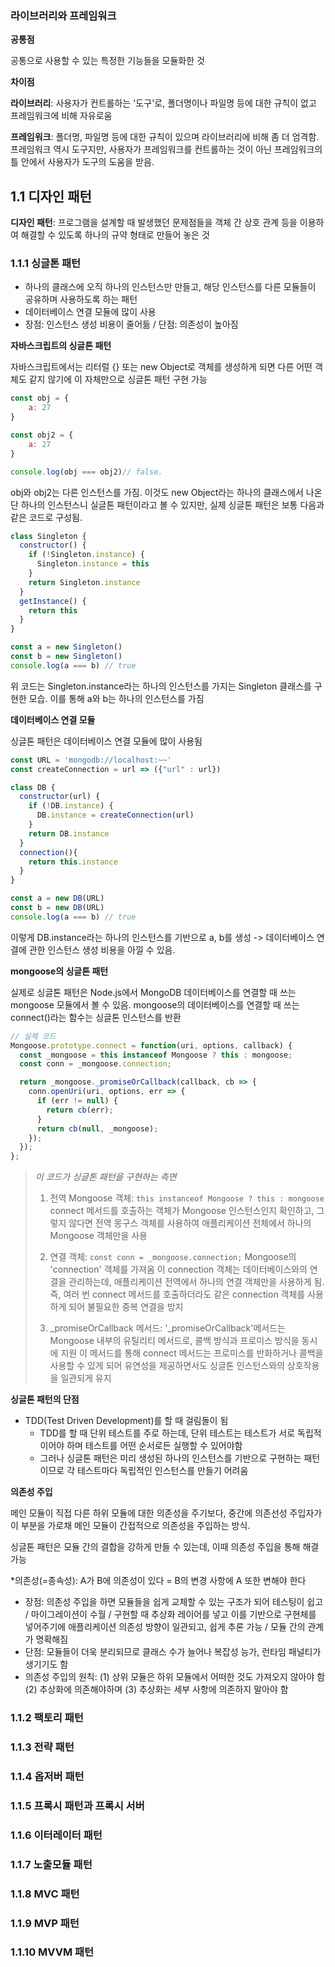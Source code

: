 ### 라이브러리와 프레임워크

**공통점**

공통으로 사용할 수 있는 특정한 기능들을 모듈화한 것

**차이점**

**라이브러리**: 사용자가 컨트롤하는 '도구'로, 폴더명이나 파일명 등에 대한 규칙이 없고 프레임워크에 비해 자유로움

**프레임워크**: 폴더명, 파일명 등에 대한 규칙이 있으며 라이브러리에 비해 좀 더 엄격함. 프레임워크 역시 도구지만, 사용자가 프레임워크를 컨트롤하는 것이 아닌 프레임워크의 틀 안에서 사용자가 도구의 도움을 받음.

## 1.1 디자인 패턴

**디자인 패턴**: 프로그램을 설계할 때 발생했던 문제점들을 객체 간 상호 관계 등을 이용하여 해결할 수 있도록 하나의 규약 형태로 만들어 놓은 것

### 1.1.1 싱글톤 패턴

- 하나의 클래스에 오직 하나의 인스턴스만 만들고, 해당 인스턴스를 다른 모듈들이 공유하며 사용하도록 하는 패턴
- 데이터베이스 연결 모듈에 많이 사용
- 장점: 인스턴스 생성 비용이 줄어듦 / 단점: 의존성이 높아짐

**자바스크립트의 싱글톤 패턴**

자바스크립트에서는 리터럴 {} 또는 new Object로 객체를 생성하게 되면 다른 어떤 객체도 같지 않기에 이 자체만으로 싱글톤 패턴 구현 가능
```js
const obj = {
    a: 27
}

const obj2 = {
    a: 27
}

console.log(obj === obj2)// false.
```
 obj와 obj2는 다른 인스턴스를 가짐. 이것도  new Object라는 하나의 클래스에서 나온 단 하나의 인스턴스니 실글톤 패턴이라고 볼 수 있지만, 실제 싱글톤 패턴은 보통 다음과 같은 코드로 구성됨.
 
```js
class Singleton {
  constructor() {
    if (!Singleton.instance) {
      Singleton.instance = this
    }
    return Singleton.instance
  }
  getInstance() {
    return this
  }
}

const a = new Singleton()
const b = new Singleton()
console.log(a === b) // true
```
위 코드는 Singleton.instance라는 하나의 인스턴스를 가지는 Singleton 클래스를 구현한 모습. 이를 통해 a와 b는 하나의 인스턴스를 가짐

**데이터베이스 연결 모듈**

싱글톤 패턴은 데이터베이스 연결 모듈에 많이 사용됨

```js
const URL = 'mongodb://localhost:~~'
const createConnection = url => ({"url" : url})

class DB {
  constructor(url) {
    if (!DB.instance) {
      DB.instance = createConnection(url)
    }
    return DB.instance
  }
  connection(){
    return this.instance
  }
}

const a = new DB(URL)
const b = new DB(URL)
console.log(a === b) // true
```
이렇게 DB.instance라는 하나의 인스턴스를 기반으로 a, b를 생성 -> 데이터베이스 연결에 관한 인스턴스 생성 비용을 아낄 수 있음. 

**mongoose의 싱글톤 패턴**

실제로 싱글톤 패턴은 Node.js에서 MongoDB 데이터베이스를 연결할 때 쓰는 mongoose 모듈에서 볼 수 있음.
mongoose의 데이터베이스를 연결할 때 쓰는 connect()라는 함수는 싱글톤 인스턴스를 반환

```js
// 실제 코드
Mongoose.prototype.connect = function(uri, options, callback) {
  const _mongoose = this instanceof Mongoose ? this : mongoose; 
  const conn = _mongoose.connection;

  return _mongoose._promiseOrCallback(callback, cb => {
    conn.openUri(uri, options, err => {
      if (err != null) {
        return cb(err);
      }
      return cb(null, _mongoose);
    });
  });
};
```

> *이 코드가 싱글톤 패턴을 구현하는 측면*
>
> 1. 전역 Mongoose 객체: `this instanceof Mongoose ? this : mongoose` connect 메서드를 호출하는 객체가 Mongoose 인스턴스인지 확인하고, 그렇지 않다면 전역 몽구스 객체를 사용하여 애플리케이션 전체에서 하나의 Mongoose 객체만을 사용
>
> 2. 연결 객체: `const conn = _mongoose.connection;` Mongoose의 'connection' 객체를 가져옴
> 이 connection 객체는 데이터베이스와의 연결을 관리하는데, 애플리케이션 전역에서 하나의 연결 객체만을 사용하게 됨.
> 즉, 여러 번 connect 메서드를 호출하더라도 같은 connection 객체를 사용하게 되어 불필요한 중복 연결을 방지
>
> 3. _promiseOrCallback 메서드: '_promiseOrCallback'메서드는 Mongoose 내부의 유틸리티 메서드로, 콜백 방식과 프로미스 방식을 동시에 지원
> 이 메서드를 통해 connect 메서드는 프로미스를 반화하거나 콜백을 사용할 수 있게 되어 유연성을 제공하면서도 싱글톤 인스턴스와의 상호작용을 일관되게 유지

**싱글톤 패턴의 단점**
- TDD(Test Driven Development)를 할 때 걸림돌이 됨
  - TDD를 할 때 단위 테스트를 주로 하는데, 단위 테스트는 테스트가 서로 독립적이어야 하며 테스트를 어떤 순서로든 실행할 수 있어야함
  - 그러나 싱글톤 패턴은 미리 생성된 하나의 인스턴스를 기반으로 구현하는 패턴이므로 각 테스트마다 독립적인 인스턴스를 만들기 어려움

**의존성 주입**

메인 모듈이 직접 다른 하위 모듈에 대한 의존성을 주기보다, 중간에 의존선성 주입자가 이 부분을 가로채 메인 모듈이 간접적으로 의존성을 주입하는 방식.

싱글톤 패턴은 모듈 간의 결합을 강하게 만들 수 있는데, 이때 의존성 주입을 통해 해결 가능

*의존성(=종속성): A가 B에 의존성이 있다 = B의 변경 사항에 A 또한 변해야 한다

  - 장점: 의존성 주입을 하면 모듈들을 쉽게 교체할 수 있는 구조가 되어 테스팅이 쉽고 / 마이그레이션이 수월 / 구현할 때 추상화 레이어를 넣고 이를 기반으로 구현체를 넣어주기에 애플리케이션 의존성 방향이 일관되고, 쉽게 추론 가능 / 모듈 간의 관계가 명확해짐
  - 단점: 모듈들이 더욱 분리되므로 클래스 수가 늘어나 복잡성 능가, 런타임 패널티가 생기기도 함
  - 의존성 주입의 원칙: (1) 상위 모듈은 하위 모듈에서 어떠한 것도 가져오지 않아야 함 (2) 추상화에 의존해야하며 (3) 추상화는 세부 사항에 의존하지 말아야 함
### 1.1.2 팩토리 패턴


### 1.1.3 전략 패턴

### 1.1.4 옵저버 패턴

### 1.1.5 프록시 패턴과 프록시 서버

### 1.1.6 이터레이터 패턴

### 1.1.7 노출모듈 패턴

### 1.1.8 MVC 패턴

### 1.1.9 MVP 패턴

### 1.1.10 MVVM 패턴
